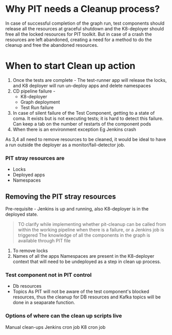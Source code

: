 # Why PIT needs a Cleanup process?
In case of successful completion of the graph run, test components should release all the resources at graceful shutdown and the K8-deployer should free all the locked resources for PIT toolkit. But in case of a crash the resources are left abandoned, creating a need for a method to do the cleanup and free the abandoned resources.


# When to start Clean up action
1. Once the tests are complete - The test-runner app will release the locks, and K8 deployer will run un-deploy apps and delete namespaces
2. CD pipeline failure - 
    - K8-deployer 
    - Graph deployment
    - Test Run failure
3. In case of silent failure of the Test Component, getting to a state of coma. It exists but is not executing tests; it is hard to detect this failure. Can keep a tab on the number of restarts of the component pods
4. When there is an environment exception Eg Jenkins crash

As 3,4 all need to remove resources to be cleaned, it would be ideal to have a run outside the deployer as a monitor/fail-detector job.

### PIT stray resources are
- Locks
- Deployed apps
- Namespaces

## Removing the PIT stray resources
Pre-requisite - Jenkins is up and running, also K8-deployer is in the deployed state. 
> TO clarify while implementing whether pit-cleanup can be called from within the working pipeline when there is a failure, or a Jenkins job is triggered 
The knowledge of all the components in the graph is available through PIT file
1. To remove locks
2. Names of all the apps 
Namespaces are present in the K8-deployer context that will need to be undeployed as a step in clean up process.


### Test component not in PIT control
- Db resources
- Topics
As PIT will not be aware of the test component's blocked resources, thus the cleanup for DB resources and Kafka topics will be done in a seaparate function.

### Options of where can the clean up scripts live
Manual clean-ups
Jenkins cron job
K8 cron job
